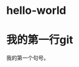 # hello-world
<!DOCTYPE html>
<html>
<head> 
<meta charset="utf-8"> 
</head>
<body>	
<h1>我的第一行git</h1>
<p>我的第一个句号。</p>
